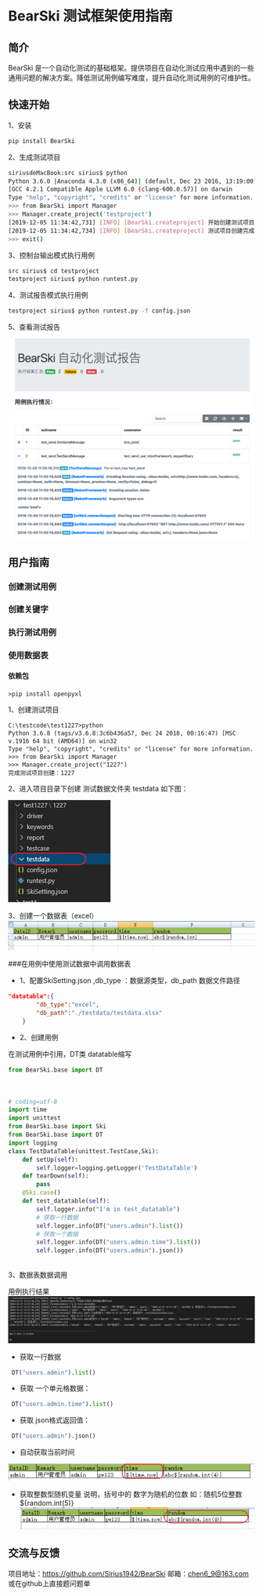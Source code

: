 # BearSki 测试框架使用指南

## 简介
BearSki 是一个自动化测试的基础框架。提供项目在自动化测试应用中遇到的一些通用问题的解决方案。降低测试用例编写难度，提升自动化测试用例的可维护性。

## 快速开始
1、安装
```bash
pip install BearSki
```
2、生成测试项目
```bash
siriusdeMacBook:src sirius$ python
Python 3.6.0 |Anaconda 4.3.0 (x86_64)| (default, Dec 23 2016, 13:19:00) 
[GCC 4.2.1 Compatible Apple LLVM 6.0 (clang-600.0.57)] on darwin
Type "help", "copyright", "credits" or "license" for more information.
>>> from BearSki import Manager
>>> Manager.create_project('testproject')
[2019-12-05 11:34:42,731] [INFO] [BearSki.createproject] 开始创建测试项目
[2019-12-05 11:34:42,734] [INFO] [BearSki.createproject] 测试项目创建完成
>>> exit()
```
3、控制台输出模式执行用例
```bash
src sirius$ cd testproject
testproject sirius$ python runtest.py 
```
4、测试报告模式执行用例
```bash
testproject sirius$ python runtest.py -f config.json
```
5、查看测试报告

![](./img/2019-12-05-12-11-34.png)


## 用户指南

### 创建测试用例
### 创建关键字
### 执行测试用例
### 使用数据表
#### 依赖包
```
>pip install openpyxl
```

1、创建测试项目
``` shell
C:\testcode\test1227>python
Python 3.6.8 (tags/v3.6.8:3c6b436a57, Dec 24 2018, 00:16:47) [MSC v.1916 64 bit (AMD64)] on win32
Type "help", "copyright", "credits" or "license" for more information.
>>> from BearSki import Manager
>>> Manager.create_project("1227")
完成测试项目创建：1227
```
2、进入项目目录下创建 测试数据文件夹 testdata 如下图：

![](./img/a.png)

3、创建一个数据表（excel）
![](./img/2019-12-27-13-07-48.png)

###在用例中使用测试数据中调用数据表
    
* 1、配置SkiSetting.json ,db_type ：数据源类型，db_path 数据文件路径

``` json
"datatable":{
        "db_type":"excel",
        "db_path":"./testdata/testdata.xlsx"
    }
```
* 2、创建用例

在测试用例中引用，DT类 datatable缩写

``` python
from BearSki.base import DT

```


``` python


# coding=utf-8
import time
import unittest
from BearSki.base import Ski
from BearSki.base import DT
import logging
class TestDataTable(unittest.TestCase,Ski):
    def setUp(self):
        self.logger=logging.getLogger('TestDataTable')
    def tearDown(self):
        pass
    @Ski.case()
    def test_datatable(self):
        self.logger.info("I'm in test_datatable")
        # 获取一行数据
        self.logger.info(DT("users.admin").list())
        # 获取一个数据
        self.logger.info(DT("users.admin.time").list())
        self.logger.info(DT("users.admin").json())
     
```

3、数据表数据调用 

用例执行结果
![](./img/2019-12-27-13-29-46.png)

* 获取一行数据
``` python
 DT("users.admin").list()
```
* 获取 一个单元格数据：
``` python
 DT("users.admin.time").list()
```
* 获取 json格式返回值：
``` python
 DT("users.admin").json()
```
* 自动获取当前时间

![](./img/2019-12-27-13-38-15.png)

* 获取整数型随机变量
说明，括号中的 数字为随机的位数 如：随机5位整数 ${random.int(5)}
![](./img/2019-12-27-13-38-57.png)

## 交流与反馈
项目地址：https://github.com/Sirius1942/BearSki
邮箱：chen6_9@163.com 或在github上直接题问题单


